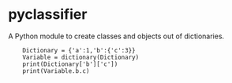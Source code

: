 # pyclassifier
A Python module to create classes and objects out of dictionaries.

``` from pyclassifier import dictionary
    Dictionary = {'a':1,'b':{'c':3}}
    Variable = dictionary(Dictionary)
    print(Dictionary['b']['c'])
    print(Variable.b.c)
```
